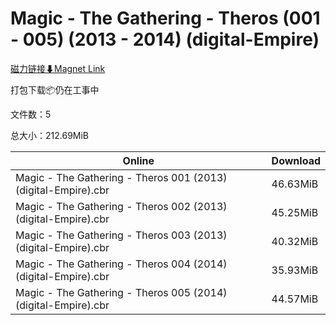 # Magic - The Gathering - Theros (001 - 005) (2013 - 2014) (digital-Empire)

[磁力链接⬇Magnet Link](magnet:?xt=urn:btih:873813075fc5391f1baab42edebd52787818eab8&dn=Magic%20-%20The%20Gathering%20-%20Theros%20%28001%20-%20005%29%20%282013%20-%202014%29%20%28digital-Empire%29)

打包下载📦仍在工事中

文件数：5

总大小：212.69MiB

Online | Download
--- | ---
Magic - The Gathering - Theros 001 (2013) (digital-Empire).cbr | 46.63MiB
Magic - The Gathering - Theros 002 (2013) (digital-Empire).cbr | 45.25MiB
Magic - The Gathering - Theros 003 (2013) (digital-Empire).cbr | 40.32MiB
Magic - The Gathering - Theros 004 (2014) (digital-Empire).cbr | 35.93MiB
Magic - The Gathering - Theros 005 (2014) (digital-Empire).cbr | 44.57MiB